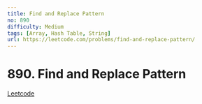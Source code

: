 ```yaml
---
title: Find and Replace Pattern
no: 890
difficulty: Medium
tags: [Array, Hash Table, String]
url: https://leetcode.com/problems/find-and-replace-pattern/
---
```


# 890. Find and Replace Pattern

[Leetcode](https://leetcode.com/problems/find-and-replace-pattern/)

